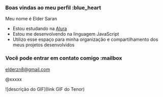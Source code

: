 ### Boas vindas ao meu perfil :blue_heart

Meu nome é Elder Saran

- Estou estudando na [Alura](https://www.alura.com.br)
- Estou me desenvolvendo na linguagem JavaScript
- Utilizo esse espaço para minha organização e compartilhamento dos meus projetos desenvolvidos

### Você pode entrar em contato comigo :mailbox

elderzn8@gmail.com

@xxxxx

![descrição do GIF](link GIF do Tenor)
